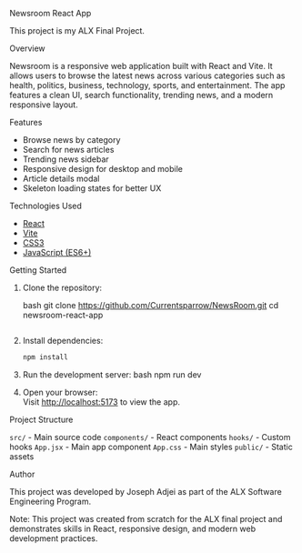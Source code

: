 Newsroom React App

This project is my ALX Final Project.

Overview

Newsroom is a responsive web application built with React and Vite. It allows users to browse the latest news across various categories such as health, politics, business, technology, sports, and entertainment. The app features a clean UI, search functionality, trending news, and a modern responsive layout.

Features

- Browse news by category
- Search for news articles
- Trending news sidebar
- Responsive design for desktop and mobile
- Article details modal
- Skeleton loading states for better UX

Technologies Used

- [React](https://react.dev/)
- [Vite](https://vitejs.dev/)
- [CSS3](https://developer.mozilla.org/en-US/docs/Web/CSS)
- [JavaScript (ES6+)](https://developer.mozilla.org/en-US/docs/Web/JavaScript)

Getting Started

1. Clone the repository:

   bash
   git clone https://github.com/Currentsparrow/NewsRoom.git
   cd newsroom-react-app
   ```

2. Install dependencies:
   ```bash
   npm install
   ```

3. Run the development server:
   bash
   npm run dev

4. Open your browser:  
   Visit [http://localhost:5173](http://localhost:5173) to view the app.

Project Structure

`src/` - Main source code
`components/` - React components
`hooks/` - Custom hooks
`App.jsx` - Main app component
`App.css` - Main styles
`public/` - Static assets

Author

This project was developed by Joseph Adjei as part of the ALX Software Engineering Program.


Note: This project was created from scratch for the ALX final project and demonstrates skills in React, responsive design, and modern web development practices.
